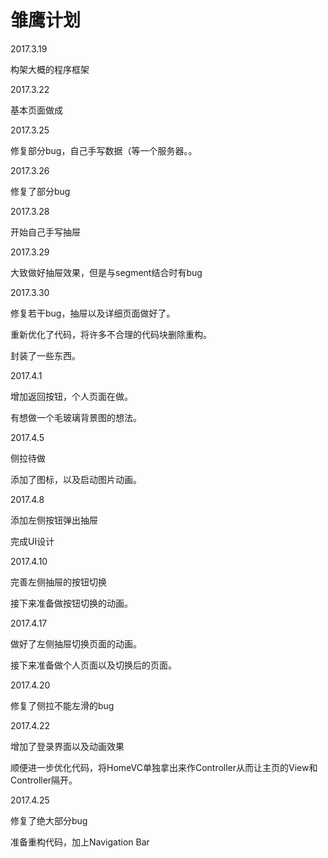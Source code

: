 # 雏鹰计划

2017.3.19

构架大概的程序框架

2017.3.22

基本页面做成

2017.3.25

修复部分bug，自己手写数据（等一个服务器。。

2017.3.26

修复了部分bug

2017.3.28

开始自己手写抽屉

2017.3.29

大致做好抽屉效果，但是与segment结合时有bug

2017.3.30

修复若干bug，抽屉以及详细页面做好了。

重新优化了代码，将许多不合理的代码块删除重构。

封装了一些东西。

2017.4.1

增加返回按钮，个人页面在做。

有想做一个毛玻璃背景图的想法。

2017.4.5

侧拉待做

添加了图标，以及启动图片动画。

2017.4.8

添加左侧按钮弹出抽屉

完成UI设计

2017.4.10

完善左侧抽屉的按钮切换

接下来准备做按钮切换的动画。

2017.4.17

做好了左侧抽屉切换页面的动画。

接下来准备做个人页面以及切换后的页面。

2017.4.20

修复了侧拉不能左滑的bug

2017.4.22

增加了登录界面以及动画效果

顺便进一步优化代码，将HomeVC单独拿出来作Controller从而让主页的View和Controller隔开。



2017.4.25

修复了绝大部分bug

准备重构代码，加上Navigation Bar